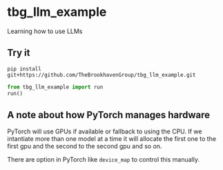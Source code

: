 # tbg_llm_example
Learning how to use LLMs

## Try it

```shell
pip install git+https://github.com/TheBrookhavenGroup/tbg_llm_example.git
```


```python
from tbg_llm_example import run
run()
```

## A note about how PyTorch manages hardware

PyTorch will use GPUs if available or fallback to using the CPU.  If we
intantiate more than one model at a time it will allocate the first one
to the first gpu and the second to the second gpu and so on.

There are option in PyTorch like `device_map` to control this manually.
